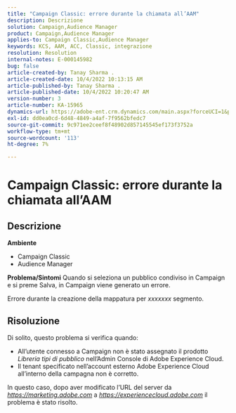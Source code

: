 ```yaml
---
title: "Campaign Classic: errore durante la chiamata all’AAM"
description: Descrizione
solution: Campaign,Audience Manager
product: Campaign,Audience Manager
applies-to: Campaign Classic,Audience Manager
keywords: KCS, AAM, ACC, Classic, integrazione
resolution: Resolution
internal-notes: E-000145982
bug: false
article-created-by: Tanay Sharma .
article-created-date: 10/4/2022 10:13:15 AM
article-published-by: Tanay Sharma .
article-published-date: 10/4/2022 10:20:47 AM
version-number: 3
article-number: KA-15965
dynamics-url: https://adobe-ent.crm.dynamics.com/main.aspx?forceUCI=1&pagetype=entityrecord&etn=knowledgearticle&id=a5fa2f27-cd43-ed11-bba2-0022480868ff
exl-id: dd0ea0cd-6d48-4849-a4af-7f9562bfedc7
source-git-commit: 9c971ee2ceef8f48902d857145545ef173f3752a
workflow-type: tm+mt
source-wordcount: '113'
ht-degree: 7%

---
```


# Campaign Classic: errore durante la chiamata all’AAM

## Descrizione

<b>Ambiente</b>
- Campaign Classic
- Audience Manager



<b>Problema/Sintomi</b>
Quando si seleziona un pubblico condiviso in Campaign e si preme Salva, in Campaign viene generato un errore.

Errore durante la creazione della mappatura per *xxxxxxx* segmento.


## Risoluzione


Di solito, questo problema si verifica quando:

- All’utente connesso a Campaign non è stato assegnato il prodotto *Libreria tipi di pubblico* nell’Admin Console di Adobe Experience Cloud.
- Il tenant specificato nell’account esterno Adobe Experience Cloud all’interno della campagna non è corretto.


In questo caso, dopo aver modificato l’URL del server da *https://marketing.adobe.com* a *https://experiencecloud.adobe.com* il problema è stato risolto.
